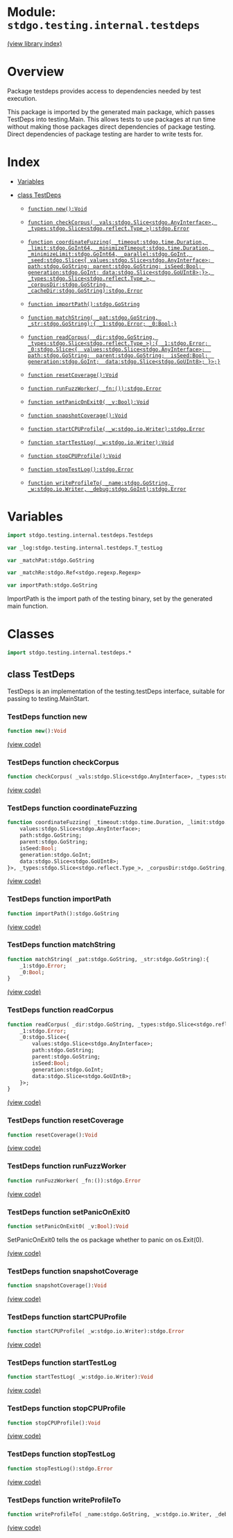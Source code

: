 # Module: `stdgo.testing.internal.testdeps`

[(view library index)](../../../stdgo.md)


# Overview



Package testdeps provides access to dependencies needed by test execution.  


This package is imported by the generated main package, which passes
TestDeps into testing.Main. This allows tests to use packages at run time
without making those packages direct dependencies of package testing.
Direct dependencies of package testing are harder to write tests for.  

# Index


- [Variables](<#variables>)

- [class TestDeps](<#class-testdeps>)

  - [`function new():Void`](<#testdeps-function-new>)

  - [`function checkCorpus( _vals:stdgo.Slice<stdgo.AnyInterface>, _types:stdgo.Slice<stdgo.reflect.Type_>):stdgo.Error`](<#testdeps-function-checkcorpus>)

  - [`function coordinateFuzzing( _timeout:stdgo.time.Duration, _limit:stdgo.GoInt64, _minimizeTimeout:stdgo.time.Duration, _minimizeLimit:stdgo.GoInt64, _parallel:stdgo.GoInt, _seed:stdgo.Slice<{ values:stdgo.Slice<stdgo.AnyInterface>; path:stdgo.GoString; parent:stdgo.GoString; isSeed:Bool; generation:stdgo.GoInt; data:stdgo.Slice<stdgo.GoUInt8>;}>, _types:stdgo.Slice<stdgo.reflect.Type_>, _corpusDir:stdgo.GoString, _cacheDir:stdgo.GoString):stdgo.Error`](<#testdeps-function-coordinatefuzzing>)

  - [`function importPath():stdgo.GoString`](<#testdeps-function-importpath>)

  - [`function matchString( _pat:stdgo.GoString, _str:stdgo.GoString):{ _1:stdgo.Error; _0:Bool;}`](<#testdeps-function-matchstring>)

  - [`function readCorpus( _dir:stdgo.GoString, _types:stdgo.Slice<stdgo.reflect.Type_>):{ _1:stdgo.Error; _0:stdgo.Slice<{  values:stdgo.Slice<stdgo.AnyInterface>;  path:stdgo.GoString;  parent:stdgo.GoString;  isSeed:Bool;  generation:stdgo.GoInt;  data:stdgo.Slice<stdgo.GoUInt8>; }>;}`](<#testdeps-function-readcorpus>)

  - [`function resetCoverage():Void`](<#testdeps-function-resetcoverage>)

  - [`function runFuzzWorker( _fn:()):stdgo.Error`](<#testdeps-function-runfuzzworker>)

  - [`function setPanicOnExit0( _v:Bool):Void`](<#testdeps-function-setpaniconexit0>)

  - [`function snapshotCoverage():Void`](<#testdeps-function-snapshotcoverage>)

  - [`function startCPUProfile( _w:stdgo.io.Writer):stdgo.Error`](<#testdeps-function-startcpuprofile>)

  - [`function startTestLog( _w:stdgo.io.Writer):Void`](<#testdeps-function-starttestlog>)

  - [`function stopCPUProfile():Void`](<#testdeps-function-stopcpuprofile>)

  - [`function stopTestLog():stdgo.Error`](<#testdeps-function-stoptestlog>)

  - [`function writeProfileTo( _name:stdgo.GoString, _w:stdgo.io.Writer, _debug:stdgo.GoInt):stdgo.Error`](<#testdeps-function-writeprofileto>)

# Variables


```haxe
import stdgo.testing.internal.testdeps.Testdeps
```


```haxe
var _log:stdgo.testing.internal.testdeps.T_testLog
```


```haxe
var _matchPat:stdgo.GoString
```


```haxe
var _matchRe:stdgo.Ref<stdgo.regexp.Regexp>
```


```haxe
var importPath:stdgo.GoString
```



ImportPath is the import path of the testing binary, set by the generated main function.  

# Classes


```haxe
import stdgo.testing.internal.testdeps.*
```


## class TestDeps



TestDeps is an implementation of the testing.testDeps interface,
suitable for passing to testing.MainStart.  

### TestDeps function new


```haxe
function new():Void
```


[\(view code\)](<./Testdeps.hx#L42>)


### TestDeps function checkCorpus


```haxe
function checkCorpus( _vals:stdgo.Slice<stdgo.AnyInterface>, _types:stdgo.Slice<stdgo.reflect.Type_>):stdgo.Error
```


[\(view code\)](<./Testdeps.hx#L113>)


### TestDeps function coordinateFuzzing


```haxe
function coordinateFuzzing( _timeout:stdgo.time.Duration, _limit:stdgo.GoInt64, _minimizeTimeout:stdgo.time.Duration, _minimizeLimit:stdgo.GoInt64, _parallel:stdgo.GoInt, _seed:stdgo.Slice<{
	values:stdgo.Slice<stdgo.AnyInterface>;
	path:stdgo.GoString;
	parent:stdgo.GoString;
	isSeed:Bool;
	generation:stdgo.GoInt;
	data:stdgo.Slice<stdgo.GoUInt8>;
}>, _types:stdgo.Slice<stdgo.reflect.Type_>, _corpusDir:stdgo.GoString, _cacheDir:stdgo.GoString):stdgo.Error
```


[\(view code\)](<./Testdeps.hx#L119>)


### TestDeps function importPath


```haxe
function importPath():stdgo.GoString
```


[\(view code\)](<./Testdeps.hx#L130>)


### TestDeps function matchString


```haxe
function matchString( _pat:stdgo.GoString, _str:stdgo.GoString):{
	_1:stdgo.Error;
	_0:Bool;
}
```


[\(view code\)](<./Testdeps.hx#L138>)


### TestDeps function readCorpus


```haxe
function readCorpus( _dir:stdgo.GoString, _types:stdgo.Slice<stdgo.reflect.Type_>):{
	_1:stdgo.Error;
	_0:stdgo.Slice<{
		values:stdgo.Slice<stdgo.AnyInterface>;
		path:stdgo.GoString;
		parent:stdgo.GoString;
		isSeed:Bool;
		generation:stdgo.GoInt;
		data:stdgo.Slice<stdgo.GoUInt8>;
	}>;
}
```


[\(view code\)](<./Testdeps.hx#L115>)


### TestDeps function resetCoverage


```haxe
function resetCoverage():Void
```


[\(view code\)](<./Testdeps.hx#L111>)


### TestDeps function runFuzzWorker


```haxe
function runFuzzWorker( _fn:()):stdgo.Error
```


[\(view code\)](<./Testdeps.hx#L117>)


### TestDeps function setPanicOnExit0


```haxe
function setPanicOnExit0( _v:Bool):Void
```



SetPanicOnExit0 tells the os package whether to panic on os.Exit\(0\).  

[\(view code\)](<./Testdeps.hx#L124>)


### TestDeps function snapshotCoverage


```haxe
function snapshotCoverage():Void
```


[\(view code\)](<./Testdeps.hx#L109>)


### TestDeps function startCPUProfile


```haxe
function startCPUProfile( _w:stdgo.io.Writer):stdgo.Error
```


[\(view code\)](<./Testdeps.hx#L136>)


### TestDeps function startTestLog


```haxe
function startTestLog( _w:stdgo.io.Writer):Void
```


[\(view code\)](<./Testdeps.hx#L128>)


### TestDeps function stopCPUProfile


```haxe
function stopCPUProfile():Void
```


[\(view code\)](<./Testdeps.hx#L134>)


### TestDeps function stopTestLog


```haxe
function stopTestLog():stdgo.Error
```


[\(view code\)](<./Testdeps.hx#L126>)


### TestDeps function writeProfileTo


```haxe
function writeProfileTo( _name:stdgo.GoString, _w:stdgo.io.Writer, _debug:stdgo.GoInt):stdgo.Error
```


[\(view code\)](<./Testdeps.hx#L132>)


